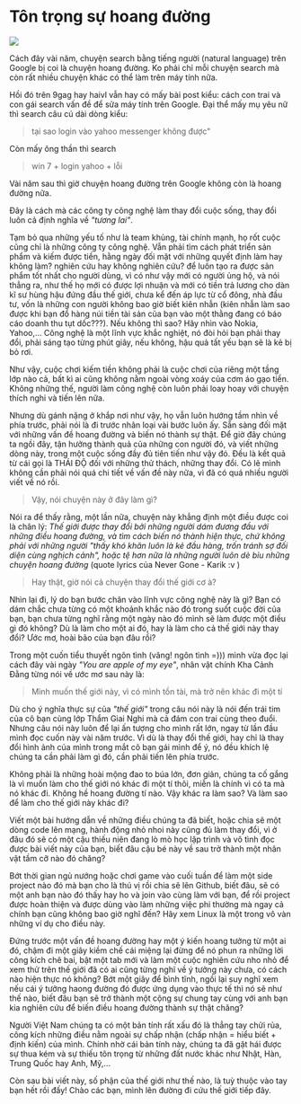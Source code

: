 # Tôn trọng sự hoang đường

![](http://huytd.github.io/posts/img/googlenaturallanguage.png)

Cách đây vài năm, chuyện search bằng tiếng người (natural language) trên Google bị coi là chuyện hoang đường. Ko phải chỉ mỗi chuyện search mà còn rất nhiều chuyện khác có thể làm trên máy tính nữa.

Hồi đó trên 9gag hay haivl vẫn hay có mấy bài post kiểu: cách con trai và con gái search vấn đề để sửa máy tính trên Google. Đại thể mấy mụ yêu nữ thì search câu cú dài dòng kiểu:

> tại sao login vào yahoo messenger không được"

Còn mấy ông thần thì search

> win 7 + login yahoo + lỗi

Vài năm sau thì giờ chuyện hoang đường trên Google không còn là hoang đường nữa.

Đây là cách mà các công ty công nghệ làm thay đổi cuộc sống, thay đổi luôn cả định nghĩa về _"tương lai"_.

Tạm bỏ qua những yếu tố như là team khủng, tài chính mạnh, họ rốt cuộc cũng chỉ là những công ty công nghệ. Vẫn phải tìm cách phát triển sản phẩm và kiếm được tiền, hằng ngày đối mặt với những quyết định làm hay không làm? nghiên cứu hay không nghiên cứu? để luôn tạo ra được sản phẩm tốt nhất cho người dùng, vì có như vậy mới có người ủng hộ, và nói thẳng ra, như thế họ mới có được lợi nhuận và mới có tiền trả lương cho dàn kĩ sư hùng hậu đứng đầu thế giới, chưa kể đến áp lực từ cổ đông, nhà đầu tư, vốn là những con người không bao giờ biết kiên nhẫn (kiên nhẫn làm sao được khi bạn đổ hàng núi tiền tài sản của bạn vào một thằng đang có báo cáo doanh thu tụt dốc???). Nếu không thì sao? Hãy nhìn vào Nokia, Yahoo,... Công nghệ là một lĩnh vực khắc nghiệt, nó đòi hỏi bạn phải thay đổi, phải sáng tạo từng phút giây, nếu không, hậu quả tất yếu bạn sẽ là kẻ bị bỏ rơi.

Như vậy, cuộc chơi kiếm tiền không phải là cuộc chơi của riêng một tầng lớp nào cả, bất kì ai cũng không nằm ngoài vòng xoáy của cơm áo gạo tiền. Không những thế, người làm công nghệ còn luôn phải loay hoay với chuyện thích nghi và tiến lên nữa.

Nhưng dù gánh nặng ở khắp nơi như vậy, họ vẫn luôn hướng tầm nhìn về phía trước, phải nói là đi trước nhân loại vài bước luôn ấy. Sẵn sàng đối mặt với những vấn đề hoang đường và biến nó thành sự thật. Để giờ đây chúng ta ngồi đây, tận hưởng thành quả của những con người đó, và viết những dòng này, trong một cuộc sống đầy đủ tiên tiến như vậy đó. Đều là kết quả từ cái gọi là THÁI ĐỘ đối với những thử thách, những thay đổi. Có lẽ mình không cần phải nói quá chi tiết về vấn đề này nữa, vì đã có quá nhiều người viết về nó rồi.

> Vậy, nói chuyện này ở đây làm gì?

Nói ra để thấy rằng, một lần nữa, chuyện này khẳng định một điều được coi là chân lý: _Thế giới được thay đổi bởi những người dám đương đầu với những điều hoang đường, và tìm cách biến nó thành hiện thực, chứ không phải với những người "thấy khó khăn luôn là kẻ đầu hàng, trốn tránh sợ đối diện cùng nghịch cảnh", hoặc tệ hơn nữa là những người luôn dè bỉu những chuyện hoang đường_ (quote lyrics của Never Gone - Karik :v )

> Hay thật, giờ nói cả chuyện thay đổi thế giới cơ à?

Nhìn lại đi, lý do bạn bước chân vào lĩnh vực công nghệ này là gì? Bạn có dám chắc chưa từng có một khoảnh khắc nào đó trong suốt cuộc đời của bạn, bạn chưa từng nghĩ rằng một ngày nào đó mình sẽ làm được một điều gì đó không? Dù là làm cho một ai đó, hay là làm cho cả thế giới này thay đổi? Ước mơ, hoài bão của bạn đâu rồi?

Trong một cuốn tiểu thuyết ngôn tình (vâng! ngôn tình =))) mình vừa đọc lại cách đây vài ngày _"You are apple of my eye"_, nhân vật chính Kha Cảnh Đằng từng nói về ước mơ sau này là:

> Mình muốn thế giới này, vì có mình tồn tài, mà trở nên khác đi một tí

Dù cho ý nghĩa thực sự của _"thế giới"_ trong câu nói này là nói đến trái tim của cô bạn cùng lớp Thẩm Giai Nghi mà cả đám con trai cùng theo đuổi. Nhưng câu nói này luôn để lại ấn tượng cho mình rất lớn, ngay từ lần đầu mình đọc cuốn này vài năm trước. Vì dù là thay đổi thế giới, hay chỉ là thay đổi hình ảnh của mình trong mắt cô bạn gái mình để ý, nó đều khích lệ chúng ta cần phải làm gì đó, cần phải tiến lên phía trước.

Không phải là những hoài mộng đao to búa lớn, đơn giản, chúng ta cố gắng là vì muốn làm cho thế giới nó khác đi một tí thôi, miễn là chính vì có ta mà nó khác đi. Không hề hoang đường tí nào. Vậy khác ra làm sao? Và làm sao để làm cho thế giới này khác đi?

Viết một bài hướng dẫn về những điều chúng ta đã biết, hoặc chia sẽ một dòng code lên mạng, hành động nhỏ nhoi này cũng đủ làm thay đổi, vì ở đâu đó sẽ có một cậu thiếu niên đang lò mò học lập trình và vô tình đọc được bài viết này của bạn, biết đâu cậu bé này về sau trở thành một nhân vật tầm cỡ nào đó chăng?

Bớt thời gian ngủ nướng hoặc chơi game vào cuối tuần để làm một side project nào đó mà bạn cho là thú vị rồi chia sẽ lên Github, biết đâu, sẽ có một anh bạn nào đó thấy hay ho và join vào cùng làm với bạn, để rồi project được hoàn thiện và được dùng vào làm những việc phi thường mà ngay cả chính bạn cũng không bao giờ nghĩ đến? Hãy xem Linux là một trong vô vàn những ví dụ cho điều này.

Đứng trước một vấn đề hoang đường hay một ý kiến hoang tưởng từ một ai đó, chậm đi một giây kiềm chế cái miệng lại đừng để nó phun ra những lời công kích chê bai, bật một tab mới và làm một cuộc nghiên cứu nho nhỏ để xem thử trên thế giới đã có ai cũng từng nghĩ về ý tưởng này chưa, có cách nào hiện thực nó không? Bớt một giây để bình tĩnh, ngồi lại suy nghĩ xem nếu cái ý tưởng haong đường đó được ứng dụng vào thực tế thì nó sẽ như thế nào, biết đâu bạn sẽ trở thành một cộng sự chung tay cùng với anh bạn kia nghiên cứu để biến điều hoang đường thành sự thật chăng?

Người Việt Nam chúng ta có một bản tính rất xấu đó là thẳng tay chửi rủa, công kích những điều nằm ngoài sự chấp nhận (chấp nhận = hiểu biết + định kiến) của mình. Chính nhờ cái bản tính này, chúng ta đã gặt hái được sự thua kém và sự thiếu tôn trọng từ những đất nước khác như Nhật, Hàn, Trung Quốc hay Anh, Mỹ,...

Còn sau bài viết này, số phận của thế giới như thế nào, là tuỳ thuộc vào tay bạn hết rồi đấy! Chào các bạn, mình lên đường đi cứu thế giới tiếp đây.
